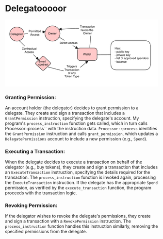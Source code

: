 # Delegatooooor

![Flow Chart](flowchart.png)

### Granting Permission:
An account holder (the delegator) decides to grant permission to a delegate.
They create and sign a transaction that includes a `GrantPermission` instruction, specifying the delegate's account.
My program's `process_instruction` function gets called, which in turn calls Processor::process`` with the instruction data.
`Processor::process` identifies the `GrantPermission` instruction and calls `grant_permission`, 
which updates a `DelegatePermissions` account to include a new permission (e.g., `Spend`).

### Executing a Transaction:
When the delegate decides to execute a transaction on behalf of the delegator (e.g., buy tokens), 
they create and sign a transaction that includes an `ExecuteTransaction` instruction, specifying the details required for the transaction.
The `process_instruction` function is invoked again, processing the `ExecuteTransaction` instruction.
If the delegate has the appropriate `Spend` permission, as verified by the `execute_transaction` function, the program proceeds with the transaction logic.

### Revoking Permission:
If the delegator wishes to revoke the delegate's permissions, they create and sign a transaction with a `RevokePermission` instruction.
The `process_instruction` function handles this instruction similarly, removing the specified permissions from the delegate.
